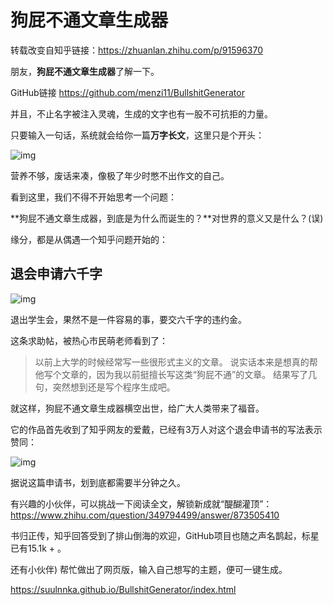 # **狗屁不通文章生成器**


转载改变自知乎链接：https://zhuanlan.zhihu.com/p/91596370

朋友，**狗屁不通文章生成器**了解一下。

GitHub链接  https://github.com/menzi11/BullshitGenerator 

并且，不止名字被注入灵魂，生成的文字也有一股不可抗拒的力量。

只要输入一句话，系统就会给你一篇**万字长文**，这里只是个开头：

![img](file:///C:\Users\mqc\AppData\Roaming\Tencent\Users\2149214351\QQ\WinTemp\RichOle\[F10D6G0W2L$MPN1L6J41EA.png)

营养不够，废话来凑，像极了年少时憋不出作文的自己。

看到这里，我们不得不开始思考一个问题：

**狗屁不通文章生成器，到底是为什么而诞生的？**对世界的意义又是什么？(误)

缘分，都是从偶遇一个知乎问题开始的：

## **退会申请六千字**

![img](https://pic4.zhimg.com/v2-81148a70f9edc3a1a81c5d53fff0c31b_b.jpg)

退出学生会，果然不是一件容易的事，要交六千字的违约金。

这条求助帖，被热心市民萌老师看到了：

> 以前上大学的时候经常写一些很形式主义的文章。
> 说实话本来是想真的帮他写个文章的，因为我以前挺擅长写这类“狗屁不通”的文章。
> 结果写了几句，突然想到还是写个程序生成吧。

就这样，狗屁不通文章生成器横空出世，给广大人类带来了福音。

它的作品首先收到了知乎网友的爱戴，已经有3万人对这个退会申请书的写法表示赞同：

![img](https://pic3.zhimg.com/v2-b62c79844deaf8c3c4c33cdda99870d6_b.jpg)

据说这篇申请书，划到底都需要半分钟之久。

有兴趣的小伙伴，可以挑战一下阅读全文，解锁新成就“醍醐灌顶”：
https://www.zhihu.com/question/349794499/answer/873505410

书归正传，知乎回答受到了排山倒海的欢迎，GitHub项目也随之声名鹊起，标星已有15.1k + 。

还有小伙伴) 帮忙做出了网页版，输入自己想写的主题，便可一键生成。

https://suulnnka.github.io/BullshitGenerator/index.html

